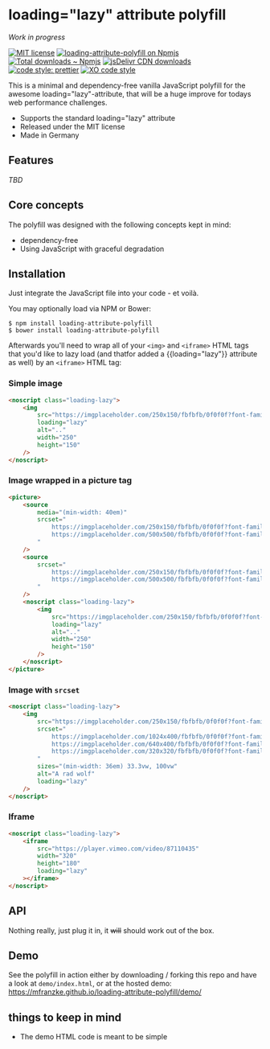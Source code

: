 # loading="lazy" attribute polyfill
*Work in progress*

[![MIT license](https://img.shields.io/npm/l/loading-attribute-polyfill.svg 'license badge')](https://opensource.org/licenses/mit-license.php)
[![loading-attribute-polyfill on Npmjs](https://img.shields.io/npm/v/loading-attribute-polyfill.svg 'npm version')][npm]
[![Total downloads ~ Npmjs](https://img.shields.io/npm/dt/loading-attribute-polyfill.svg 'Count of total downloads – NPM')][npm]
[![jsDelivr CDN downloads](https://data.jsdelivr.com/v1/package/npm/loading-attribute-polyfill/badge 'Count of total downloads – jsDelivr')](https://www.jsdelivr.com/package/npm/loading-attribute-polyfill 'loading-attribute polyfill – on jsDelivr')
[![code style: prettier](https://img.shields.io/badge/code_style-prettier-ff69b4.svg?style=flat-square)](https://github.com/prettier/prettier)
[![XO code style](https://img.shields.io/badge/code_style-XO-5ed9c7.svg)](https://github.com/xojs/xo)

This is a minimal and dependency-free vanilla JavaScript polyfill for the awesome loading="lazy"-attribute, that will be a huge improve for todays web performance challenges.

- Supports the standard loading="lazy" attribute
- Released under the MIT license
- Made in Germany

## Features

*TBD*

## Core concepts

The polyfill was designed with the following concepts kept in mind:

- dependency-free
- Using JavaScript with graceful degradation

## Installation

Just integrate the JavaScript file into your code - et voilà.

You may optionally load via NPM or Bower:

    $ npm install loading-attribute-polyfill
    $ bower install loading-attribute-polyfill

Afterwards you'll need to wrap all of your `<img>` and `<iframe>` HTML tags that you'd like to lazy load (and thatfor added a {{loading="lazy"}} attribute as well) by an `<iframe>` HTML tag:

### Simple image

```html
<noscript class="loading-lazy">
	<img
		src="https://imgplaceholder.com/250x150/fbfbfb/0f0f0f?font-family=OpenSans_Bold&text=img_br_src_br_loading%3D%22lazy%22"
		loading="lazy"
		alt=".."
		width="250"
		height="150"
	/>
</noscript>
```

### Image wrapped in a picture tag

```html
<picture>
	<source
		media="(min-width: 40em)"
		srcset="
			https://imgplaceholder.com/250x150/fbfbfb/0f0f0f?font-family=OpenSans_Bold&text=picture_br_media+1x_br_loading%3D%22lazy%22 1x,
			https://imgplaceholder.com/500x500/fbfbfb/0f0f0f?font-family=OpenSans_Bold&text=picture_br_media+2x_br_loading%3D%22lazy%22 2x
		"
	/>
	<source
		srcset="
			https://imgplaceholder.com/250x150/fbfbfb/0f0f0f?font-family=OpenSans_Bold&text=picture_br_1x_br_loading%3D%22lazy%22 1x,
			https://imgplaceholder.com/500x500/fbfbfb/0f0f0f?font-family=OpenSans_Bold&text=picture_br_2x_br_loading%3D%22lazy%22 2x
		"
	/>
	<noscript class="loading-lazy">
		<img
			src="https://imgplaceholder.com/250x150/fbfbfb/0f0f0f?font-family=OpenSans_Bold&text=picture_br_img+src_br_loading%3D%22lazy%22"
			loading="lazy"
			alt=".."
			width="250"
			height="150"
		/>
	</noscript>
</picture>
```

### Image with `srcset`

```html
<noscript class="loading-lazy">
	<img
		src="https://imgplaceholder.com/250x150/fbfbfb/0f0f0f?font-family=OpenSans_Bold&text=img_br_src_br_loading%3D%22lazy%22"
		srcset="
			https://imgplaceholder.com/1024x400/fbfbfb/0f0f0f?font-family=OpenSans_Bold&text=img_br_srcset+1024w_br_loading%3D%22lazy%22 1024w,
			https://imgplaceholder.com/640x400/fbfbfb/0f0f0f?font-family=OpenSans_Bold&text=img_br_srcset+640w_br_loading%3D%22lazy%22    640w,
			https://imgplaceholder.com/320x320/fbfbfb/0f0f0f?font-family=OpenSans_Bold&text=img_br_srcset+320w_br_loading%3D%22lazy%22    320w
		"
		sizes="(min-width: 36em) 33.3vw, 100vw"
		alt="A rad wolf"
		loading="lazy"
	/>
</noscript>
```

### Iframe

```html
<noscript class="loading-lazy">
	<iframe
		src="https://player.vimeo.com/video/87110435"
		width="320"
		height="180"
		loading="lazy"
	></iframe>
</noscript>
```

## API

Nothing really, just plug it in, it ~~will~~ should work out of the box.

## Demo

See the polyfill in action either by downloading / forking this repo and have a look at `demo/index.html`, or at the hosted demo: <https://mfranzke.github.io/loading-attribute-polyfill/demo/>

## things to keep in mind

- The demo HTML code is meant to be simple

[npm]: https://npmjs.com/package/loading-attribute-polyfill 'loading="lazy"-attribute polyfill – on NPM'
